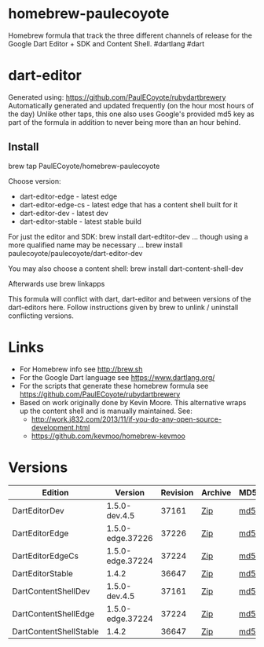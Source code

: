 homebrew-paulecoyote
====================

Homebrew formula that track the three different channels of release for the Google Dart Editor + SDK and Content Shell.  #dartlang #dart

dart-editor
===========

Generated using: https://github.com/PaulECoyote/rubydartbrewery
Automatically generated and updated frequently (on the hour most hours of the day)
Unlike other taps, this one also uses Google's provided md5 key as part of the formula in addition to never being more than an hour behind.

Install
-------
brew tap PaulECoyote/homebrew-paulecoyote

Choose version:
* dart-editor-edge - latest edge
* dart-editor-edge-cs - latest edge that has a content shell built for it
* dart-editor-dev - latest dev
* dart-editor-stable - latest stable build

For just the editor and SDK:
brew install dart-edtitor-dev
... though using a more qualified name may be necessary ...
brew install paulecoyote/paulecoyote/dart-editor-dev

You may also choose a content shell:
brew install dart-content-shell-dev

Afterwards use 
brew linkapps

This formula will conflict with dart, dart-editor and between versions of the dart-editors here.  Follow instructions given by brew to unlink / uninstall conflicting versions.

Links
=====
* For Homebrew info see http://brew.sh
* For the Google Dart language see https://www.dartlang.org/
* For the scripts that generate these homebrew formula see https://github.com/PaulECoyote/rubydartbrewery
* Based on work originally done by Kevin Moore. This alternative wraps up the content shell and is manually maintained.  See: 
    * http://work.j832.com/2013/11/if-you-do-any-open-source-development.html
    * https://github.com/kevmoo/homebrew-kevmoo

Versions
========
| Edition | Version | Revision | Archive | MD5 | Notes |
| ------- | ------- | -------- | ------- | --- | ----- |
| DartEditorDev | 1.5.0-dev.4.5 | 37161 | [Zip](http://storage.googleapis.com/dart-archive/channels/dev/release/37161/editor/darteditor-macos-x64.zip) | [md5](http://storage.googleapis.com/dart-archive/channels/dev/release/37161/editor/darteditor-macos-x64.zip.md5sum) | [Changes](http://storage.googleapis.com/dart-archive/channels/dev/release/latest/changelog.html) |
| DartEditorEdge | 1.5.0-edge.37226 | 37226 | [Zip](http://storage.googleapis.com/dart-archive/channels/be/raw/37226/editor/darteditor-macos-x64.zip) | [md5](http://storage.googleapis.com/dart-archive/channels/be/raw/37226/editor/darteditor-macos-x64.zip.md5sum) | - |
| DartEditorEdgeCs | 1.5.0-edge.37224 | 37224 | [Zip](http://storage.googleapis.com/dart-archive/channels/be/raw/37224/editor/darteditor-macos-x64.zip) | [md5](http://storage.googleapis.com/dart-archive/channels/be/raw/37224/editor/darteditor-macos-x64.zip.md5sum) | - |
| DartEditorStable | 1.4.2 | 36647 | [Zip](http://storage.googleapis.com/dart-archive/channels/stable/release/36647/editor/darteditor-macos-x64.zip) | [md5](http://storage.googleapis.com/dart-archive/channels/stable/release/36647/editor/darteditor-macos-x64.zip.md5sum) | [Changes](http://storage.googleapis.com/dart-archive/channels/stable/release/latest/changelog.html) |
| DartContentShellDev | 1.5.0-dev.4.5 | 37161 | [Zip](http://storage.googleapis.com/dart-archive/channels/dev/release/37161/dartium/content_shell-macos-ia32-release.zip) | [md5](http://storage.googleapis.com/dart-archive/channels/dev/release/37161/dartium/content_shell-macos-ia32-release.zip.md5sum) | - |
| DartContentShellEdge | 1.5.0-edge.37224 | 37224 | [Zip](http://storage.googleapis.com/dart-archive/channels/be/raw/37224/dartium/content_shell-macos-ia32-release.zip) | [md5](http://storage.googleapis.com/dart-archive/channels/be/raw/37224/dartium/content_shell-macos-ia32-release.zip.md5sum) | - |
| DartContentShellStable | 1.4.2 | 36647 | [Zip](http://storage.googleapis.com/dart-archive/channels/stable/release/36647/dartium/content_shell-macos-ia32-release.zip) | [md5](http://storage.googleapis.com/dart-archive/channels/stable/release/36647/dartium/content_shell-macos-ia32-release.zip.md5sum) | - |
